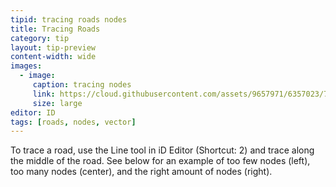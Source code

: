 ```yaml
---
tipid: tracing roads nodes
title: Tracing Roads
category: tip
layout: tip-preview
content-width: wide
images:
  - image:
     caption: tracing nodes
     link: https://cloud.githubusercontent.com/assets/9657971/6357023/72270044-bc2f-11e4-874f-e534af609d60.png
     size: large
editor: ID
tags: [roads, nodes, vector]
---
```


To trace a road, use the Line tool in iD Editor (Shortcut: 2) and trace along the middle of the road. See below for an example of too few nodes (left), too many nodes (center), and the right amount of nodes (right).


